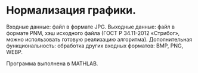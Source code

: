 # Нормализация графики.
Входные данные: файл в формате JPG.
Выходные данные: файл в формате PNM, хэш исходного файла (ГОСТ Р 34.11-2012 «Стрибог», можно использовать готовую реализацию алгоритма).
Дополнительная функциональность: обработка других входных форматов: BMP, PNG, WEBP.

Программа выполнена в  MATHLAB.

